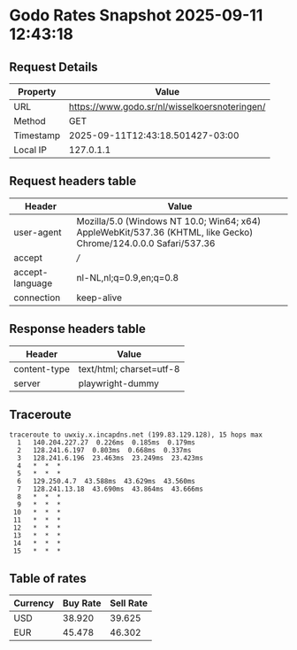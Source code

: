 # Godo Rates Snapshot 2025-09-11 12:43:18
## Request Details

| Property | Value |
|----------|-------|
| URL | https://www.godo.sr/nl/wisselkoersnoteringen/ |
| Method | GET |
| Timestamp | 2025-09-11T12:43:18.501427-03:00 |
| Local IP | 127.0.1.1 |
    
## Request headers table

| Header | Value |
|--------|-------|
| user-agent | Mozilla/5.0 (Windows NT 10.0; Win64; x64) AppleWebKit/537.36 (KHTML, like Gecko) Chrome/124.0.0.0 Safari/537.36 |
| accept | */* |
| accept-language | nl-NL,nl;q=0.9,en;q=0.8 |
| connection | keep-alive |

    
## Response headers table
| Header | Value |
|--------|-------|
| content-type | text/html; charset=utf-8 |
| server | playwright-dummy |

## Traceroute 

```
traceroute to uwxiy.x.incapdns.net (199.83.129.128), 15 hops max
  1   140.204.227.27  0.226ms  0.185ms  0.179ms 
  2   128.241.6.197  0.803ms  0.668ms  0.337ms 
  3   128.241.6.196  23.463ms  23.249ms  23.423ms 
  4   *  *  * 
  5   *  *  * 
  6   129.250.4.7  43.588ms  43.629ms  43.560ms 
  7   128.241.13.18  43.690ms  43.864ms  43.666ms 
  8   *  *  * 
  9   *  *  * 
 10   *  *  * 
 11   *  *  * 
 12   *  *  * 
 13   *  *  * 
 14   *  *  * 
 15   *  *  * 

```


## Table of rates

| Currency | Buy Rate | Sell Rate |
|----------|----------|-----------|
| USD | 38.920 | 39.625 |
| EUR | 45.478 | 46.302 |
